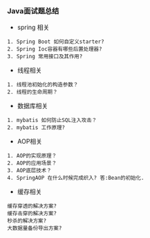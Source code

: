 ### Java面试题总结

*  spring 相关
```text
1. Spring Boot 如何自定义starter?
2. Spring Ioc容器有哪些后置处理器?
3. Spring 常用接口及其作用? 

```
* 线程相关
```text
1. 线程池初始化的构造参数？
2. 线程的生命周期？

```

* 数据库相关
```text
1. mybatis 如何防止SQL注入攻击？
2. mybatis 工作原理?
```

* AOP相关

```text
1. AOP的实现原理？
2. AOP的应用场景？
3. AOP底层技术？
4. SpringAOP 在什么时候完成织入? 答:Bean的初始化.

```

* 缓存相关
```text
缓存穿透的解决方案?
缓存击穿的解决方案?
秒杀的解决方案?
大数据量备份导出方案?
```